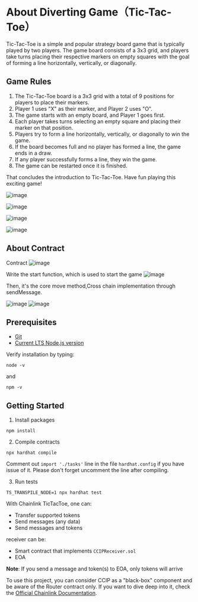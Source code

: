 # About Diverting Game（Tic-Tac-Toe）

Tic-Tac-Toe is a simple and popular strategy board game that is typically played by two players. The game board consists of a 3x3 grid, and players take turns placing their respective markers on empty squares with the goal of forming a line horizontally, vertically, or diagonally.

## Game Rules

1. The Tic-Tac-Toe board is a 3x3 grid with a total of 9 positions for players to place their markers.
2. Player 1 uses "X" as their marker, and Player 2 uses "O".
3. The game starts with an empty board, and Player 1 goes first.
4. Each player takes turns selecting an empty square and placing their marker on that position.
5. Players try to form a line horizontally, vertically, or diagonally to win the game.
6. If the board becomes full and no player has formed a line, the game ends in a draw.
7. If any player successfully forms a line, they win the game.
8. The game can be restarted once it is finished.
 

That concludes the introduction to Tic-Tac-Toe. Have fun playing this exciting game!

![image](img/white-about.png)

![image](img/white-home.png)

![image](img/dark-about.png)

![image](img/dark-home.png)


## About Contract

Contract
![image](img/contracts-1.png)

Write the start function, which is used to start the game
![image](img/contracts-start.png)

Then, it's the core move method,Cross chain implementation through sendMessage.

![image](img/contracts-2-1.png)
![image](img/contracts-2-2.png)

## Prerequisites

- [Git](https://git-scm.com/book/en/v2/Getting-Started-Installing-Git)
- [Current LTS Node.js version](https://nodejs.org/en/about/releases/)

Verify installation by typing:

```shell
node -v
```

and

```shell
npm -v
```

## Getting Started

1. Install packages

```
npm install
```

2. Compile contracts

```
npx hardhat compile
```
Comment out `import './tasks'` line in the file `hardhat.config` if you have issue of it. Please don't forget uncomment the line after compiling.

3. Run tests

```
TS_TRANSPILE_NODE=1 npx hardhat test
```

With Chainlink TicTacToe, one can:

- Transfer supported tokens
- Send messages (any data)
- Send messages and tokens

 receiver can be:

- Smart contract that implements `CCIPReceiver.sol`
- EOA

**Note**: If you send a message and token(s) to EOA, only tokens will arrive

To use this project, you can consider CCIP as a "black-box" component and be aware of the Router contract only. If you want to dive deep into it, check the [Official Chainlink Documentation](docs.chain.link).
 
